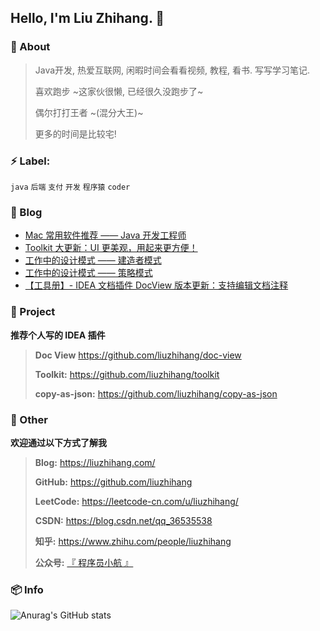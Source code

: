 
## Hello, I'm Liu Zhihang. 🤪

### :eyes: About

> Java开发, 热爱互联网, 闲暇时间会看看视频, 教程, 看书. 写写学习笔记.
>
> 喜欢跑步 ~这家伙很懒, 已经很久没跑步了~
>
> 偶尔打打王者 ~(混分大王)~
>
> 更多的时间是比较宅!

### :zap: Label:

`java`  `后端`  `支付`  `开发`  `程序猿`  `coder`

### :bookmark: Blog
<!-- BLOGPOSTS:START -->
- [Mac 常用软件推荐 —— Java 开发工程师](https://liuzhihang.com/2021/05/25/mac-common-software-java.html)
- [Toolkit 大更新：UI 更美观，用起来更方便！](https://liuzhihang.com/2021/04/17/idea-plugin-toolkit-0417.html)
- [工作中的设计模式 ——  建造者模式](https://liuzhihang.com/2021/04/15/design-patterns-builder.html)
- [工作中的设计模式 —— 策略模式](https://liuzhihang.com/2021/04/07/design-patterns-strategy.html)
- [【工具册】- IDEA 文档插件 DocView 版本更新：支持编辑文档注释](https://liuzhihang.com/2021/04/02/doc-view-editor.html)
<!-- BLOGPOSTS:END -->

### :pushpin: Project

**推荐个人写的 IDEA 插件**

> **Doc View** https://github.com/liuzhihang/doc-view
>
> **Toolkit:** https://github.com/liuzhihang/toolkit
>
> **copy-as-json:** https://github.com/liuzhihang/copy-as-json

### :speech_balloon: Other

**欢迎通过以下方式了解我**

> **Blog:** https://liuzhihang.com/
>
> **GitHub:** https://github.com/liuzhihang
>
> **LeetCode:** https://leetcode-cn.com/u/liuzhihang/
>
> **CSDN:** https://blog.csdn.net/qq_36535538
>
> **知乎:** https://www.zhihu.com/people/liuzhihang
>
> **公众号:** [『 程序员小航 』](https://liuzhihang.com/oss/pic/wechat.jpg)


### 📦 Info


![Anurag's GitHub stats](https://github-readme-stats.vercel.app/api?username=liuzhihang&hide=contribs,prs&show_icons=true)


